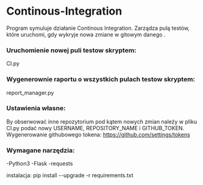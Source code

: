 # Continous-Integration

Program symuluje działanie Continous Integration.
Zarządza pulą testów, które uruchomi, gdy wykryje nowa zmiane w <REPOZYTORIUM> gitowym danego <USERNAME>.



### Uruchomienie nowej puli testow skryptem:
CI.py


### Wygenerownie raportu o wszystkich pulach testow skryptem:
report_manager.py


### Ustawienia własne:
By obserwować inne repozytorium pod kątem nowych zmian należy w pliku CI.py podać nowy USERNAME, REPOSITORY_NAME i GITHUB_TOKEN.
  Wygenerowanie githubowego tokena:
  https://github.com/settings/tokens
  
  
 ### Wymagane narzędzia:
-Python3
-Flask
-requests

 instalacja:
 pip install --upgrade -r requirements.txt
	


